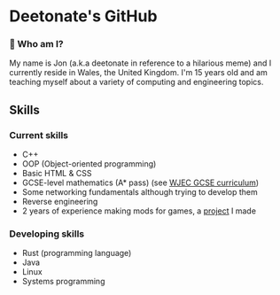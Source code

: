 # Deetonate's GitHub
### 👋 Who am I?
My name is Jon (a.k.a deetonate in reference to a hilarious meme) and I currently reside in Wales, the United Kingdom.
I'm 15 years old and am teaching myself about a variety of computing and engineering topics.

## Skills
###   Current skills
  * C++
  * OOP (Object-oriented programming)
  * Basic HTML & CSS
  * GCSE-level mathematics (A* pass) (see [WJEC GCSE curriculum](https://www.wjec.co.uk/qualifications/mathematics-gcse/#tab_overview))
  * Some networking fundamentals although trying to develop them
  * Reverse engineering
  * 2 years of experience making mods for games, a [project](https://github.com/plumbwicked/PtrPtr-Base) I made
###   Developing skills
  * Rust (programming language)
  * Java
  * Linux
  * Systems programming

<!--
**deetonate/deetonate** is a ✨ _special_ ✨ repository because its `README.md` (this file) appears on your GitHub profile.

Here are some ideas to get you started:

- 🔭 I’m currently working on ...
- 🌱 I’m currently learning ...
- 👯 I’m looking to collaborate on ...
- 🤔 I’m looking for help with ...
- 💬 Ask me about ...
- 📫 How to reach me: ...
- 😄 Pronouns: ...
- ⚡ Fun fact: ...
-->
